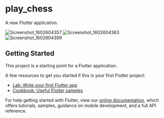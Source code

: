 # play_chess

A new Flutter application.

![Screenshot_1602604357](https://user-images.githubusercontent.com/47693198/95885433-db483800-0d9a-11eb-8e57-ac71e64ea5df.png)
![Screenshot_1602604363](https://user-images.githubusercontent.com/47693198/95885460-e13e1900-0d9a-11eb-84e1-b94c186f1158.png)
![Screenshot_1602604399](https://user-images.githubusercontent.com/47693198/95885474-e602cd00-0d9a-11eb-855d-973955b8fd36.png)


## Getting Started

This project is a starting point for a Flutter application.

A few resources to get you started if this is your first Flutter project:

- [Lab: Write your first Flutter app](https://flutter.dev/docs/get-started/codelab)
- [Cookbook: Useful Flutter samples](https://flutter.dev/docs/cookbook)

For help getting started with Flutter, view our
[online documentation](https://flutter.dev/docs), which offers tutorials,
samples, guidance on mobile development, and a full API reference.
